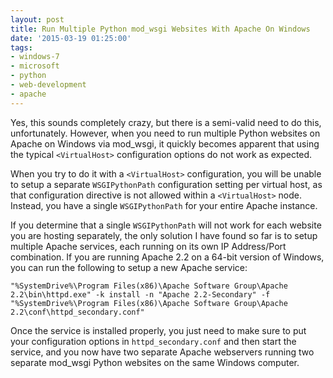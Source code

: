 ```yaml
---
layout: post
title: Run Multiple Python mod_wsgi Websites With Apache On Windows
date: '2015-03-19 01:25:00'
tags:
- windows-7
- microsoft
- python
- web-development
- apache
---
```


Yes, this sounds completely crazy, but there is a semi-valid need to do this, unfortunately. However, when you need to run multiple Python websites on Apache on Windows via mod_wsgi, it quickly becomes apparent that using the typical `<VirtualHost>` configuration options do not work as expected.

When you try to do it with a `<VirtualHost>` configuration, you will be unable to setup a separate `WSGIPythonPath` configuration setting per virtual host, as that configuration directive is not allowed within a `<VirtualHost>` node. Instead, you have a single `WSGIPythonPath` for your entire Apache instance. 

If you determine that a single `WSGIPythonPath` will not work for each website you are hosting separately, the only solution I have found so far is to setup multiple Apache services, each running on its own IP Address/Port combination. If you are running Apache 2.2 on a 64-bit version of Windows, you can run the following to setup a new Apache service:

```
"%SystemDrive%\Program Files(x86)\Apache Software Group\Apache 2.2\bin\httpd.exe" -k install -n "Apache 2.2-Secondary" -f "%SystemDrive%\Program Files(x86)\Apache Software Group\Apache 2.2\conf\httpd_secondary.conf"
```

Once the service is installed properly, you just need to make sure to put your configuration options in `httpd_secondary.conf` and then start the service, and you now have two separate Apache webservers running two separate mod_wsgi Python websites on the same Windows computer.